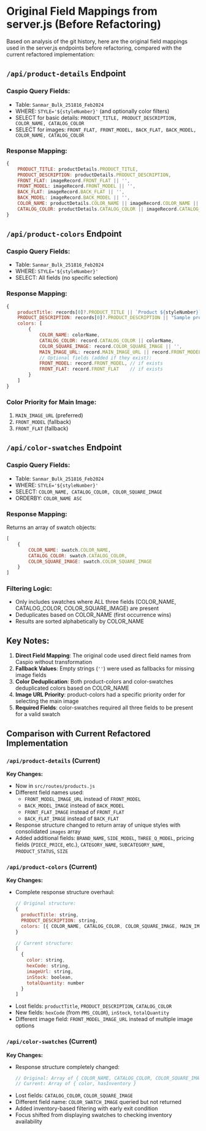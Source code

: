 # Original Field Mappings from server.js (Before Refactoring)

Based on analysis of the git history, here are the original field mappings used in the server.js endpoints before refactoring, compared with the current refactored implementation:

## `/api/product-details` Endpoint

### Caspio Query Fields:
- Table: `Sanmar_Bulk_251816_Feb2024`
- WHERE: `STYLE='${styleNumber}'` (and optionally color filters)
- SELECT for basic details: `PRODUCT_TITLE, PRODUCT_DESCRIPTION, COLOR_NAME, CATALOG_COLOR`
- SELECT for images: `FRONT_FLAT, FRONT_MODEL, BACK_FLAT, BACK_MODEL, COLOR_NAME, CATALOG_COLOR`

### Response Mapping:
```javascript
{
    PRODUCT_TITLE: productDetails.PRODUCT_TITLE,
    PRODUCT_DESCRIPTION: productDetails.PRODUCT_DESCRIPTION,
    FRONT_FLAT: imageRecord.FRONT_FLAT || '',
    FRONT_MODEL: imageRecord.FRONT_MODEL || '',
    BACK_FLAT: imageRecord.BACK_FLAT || '',
    BACK_MODEL: imageRecord.BACK_MODEL || '',
    COLOR_NAME: productDetails.COLOR_NAME || imageRecord.COLOR_NAME || '',
    CATALOG_COLOR: productDetails.CATALOG_COLOR || imageRecord.CATALOG_COLOR || ''
}
```

## `/api/product-colors` Endpoint

### Caspio Query Fields:
- Table: `Sanmar_Bulk_251816_Feb2024`
- WHERE: `STYLE='${styleNumber}'`
- SELECT: All fields (no specific selection)

### Response Mapping:
```javascript
{
    productTitle: records[0]?.PRODUCT_TITLE || `Product ${styleNumber}`,
    PRODUCT_DESCRIPTION: records[0]?.PRODUCT_DESCRIPTION || "Sample product description.",
    colors: [
        {
            COLOR_NAME: colorName,
            CATALOG_COLOR: record.CATALOG_COLOR || colorName,
            COLOR_SQUARE_IMAGE: record.COLOR_SQUARE_IMAGE || '',
            MAIN_IMAGE_URL: record.MAIN_IMAGE_URL || record.FRONT_MODEL || record.FRONT_FLAT || '',
            // Optional fields (added if they exist):
            FRONT_MODEL: record.FRONT_MODEL, // if exists
            FRONT_FLAT: record.FRONT_FLAT    // if exists
        }
    ]
}
```

### Color Priority for Main Image:
1. `MAIN_IMAGE_URL` (preferred)
2. `FRONT_MODEL` (fallback)
3. `FRONT_FLAT` (fallback)

## `/api/color-swatches` Endpoint

### Caspio Query Fields:
- Table: `Sanmar_Bulk_251816_Feb2024`
- WHERE: `STYLE='${styleNumber}'`
- SELECT: `COLOR_NAME, CATALOG_COLOR, COLOR_SQUARE_IMAGE`
- ORDERBY: `COLOR_NAME ASC`

### Response Mapping:
Returns an array of swatch objects:
```javascript
[
    {
        COLOR_NAME: swatch.COLOR_NAME,
        CATALOG_COLOR: swatch.CATALOG_COLOR,
        COLOR_SQUARE_IMAGE: swatch.COLOR_SQUARE_IMAGE
    }
]
```

### Filtering Logic:
- Only includes swatches where ALL three fields (COLOR_NAME, CATALOG_COLOR, COLOR_SQUARE_IMAGE) are present
- Deduplicates based on COLOR_NAME (first occurrence wins)
- Results are sorted alphabetically by COLOR_NAME

## Key Notes:

1. **Direct Field Mapping**: The original code used direct field names from Caspio without transformation
2. **Fallback Values**: Empty strings (`''`) were used as fallbacks for missing image fields
3. **Color Deduplication**: Both product-colors and color-swatches deduplicated colors based on COLOR_NAME
4. **Image URL Priority**: product-colors had a specific priority order for selecting the main image
5. **Required Fields**: color-swatches required all three fields to be present for a valid swatch

## Comparison with Current Refactored Implementation

### `/api/product-details` (Current)

**Key Changes:**
- Now in `src/routes/products.js`
- Different field names used:
  - `FRONT_MODEL_IMAGE_URL` instead of `FRONT_MODEL`
  - `BACK_MODEL_IMAGE` instead of `BACK_MODEL`
  - `FRONT_FLAT_IMAGE` instead of `FRONT_FLAT`
  - `BACK_FLAT_IMAGE` instead of `BACK_FLAT`
- Response structure changed to return array of unique styles with consolidated `images` array
- Added additional fields: `BRAND_NAME`, `SIDE_MODEL`, `THREE_Q_MODEL`, pricing fields (`PIECE_PRICE`, etc.), `CATEGORY_NAME`, `SUBCATEGORY_NAME`, `PRODUCT_STATUS`, `SIZE`

### `/api/product-colors` (Current)

**Key Changes:**
- Complete response structure overhaul:
  ```javascript
  // Original structure:
  {
    productTitle: string,
    PRODUCT_DESCRIPTION: string,
    colors: [{ COLOR_NAME, CATALOG_COLOR, COLOR_SQUARE_IMAGE, MAIN_IMAGE_URL, etc. }]
  }
  
  // Current structure:
  [
    {
      color: string,
      hexCode: string,
      imageUrl: string,
      inStock: boolean,
      totalQuantity: number
    }
  ]
  ```
- Lost fields: `productTitle`, `PRODUCT_DESCRIPTION`, `CATALOG_COLOR`
- New fields: `hexCode` (from `PMS_COLOR`), `inStock`, `totalQuantity`
- Different image field: `FRONT_MODEL_IMAGE_URL` instead of multiple image options

### `/api/color-swatches` (Current)

**Key Changes:**
- Response structure completely changed:
  ```javascript
  // Original: Array of { COLOR_NAME, CATALOG_COLOR, COLOR_SQUARE_IMAGE }
  // Current: Array of { color, hasInventory }
  ```
- Lost fields: `CATALOG_COLOR`, `COLOR_SQUARE_IMAGE`
- Different field name: `COLOR_SWATCH_IMAGE` queried but not returned
- Added inventory-based filtering with early exit condition
- Focus shifted from displaying swatches to checking inventory availability